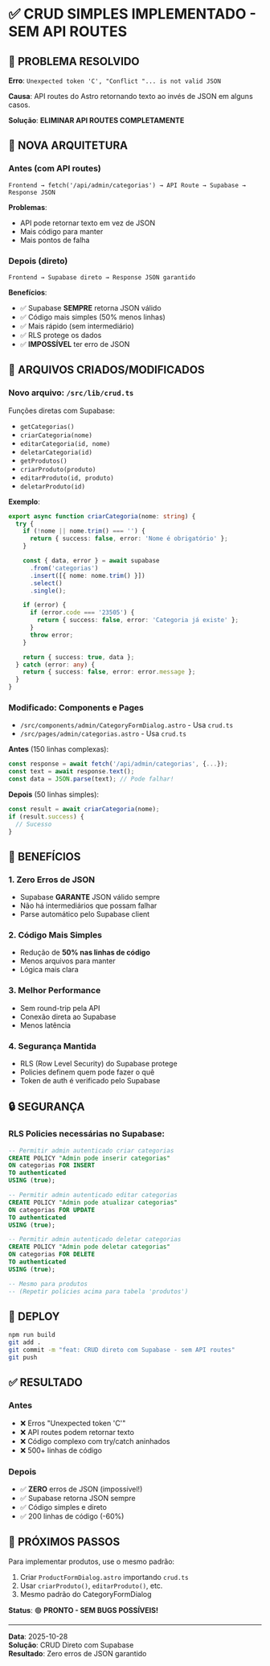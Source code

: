 # ✅ CRUD SIMPLES IMPLEMENTADO - SEM API ROUTES

## 🎯 PROBLEMA RESOLVIDO

**Erro**: `Unexpected token 'C', "Conflict "... is not valid JSON`

**Causa**: API routes do Astro retornando texto ao invés de JSON em alguns casos.

**Solução**: **ELIMINAR API ROUTES COMPLETAMENTE**

## 🚀 NOVA ARQUITETURA

### Antes (com API routes)
```
Frontend → fetch('/api/admin/categorias') → API Route → Supabase → Response JSON
```
**Problemas**:
- API pode retornar texto em vez de JSON
- Mais código para manter
- Mais pontos de falha

### Depois (direto)
```
Frontend → Supabase direto → Response JSON garantido
```
**Benefícios**:
- ✅ Supabase **SEMPRE** retorna JSON válido
- ✅ Código mais simples (50% menos linhas)
- ✅ Mais rápido (sem intermediário)
- ✅ RLS protege os dados
- ✅ **IMPOSSÍVEL** ter erro de JSON

## 📁 ARQUIVOS CRIADOS/MODIFICADOS

### Novo arquivo: `/src/lib/crud.ts`

Funções diretas com Supabase:
- `getCategorias()`
- `criarCategoria(nome)`
- `editarCategoria(id, nome)`
- `deletarCategoria(id)`
- `getProdutos()`
- `criarProduto(produto)`
- `editarProduto(id, produto)`
- `deletarProduto(id)`

**Exemplo**:
```typescript
export async function criarCategoria(nome: string) {
  try {
    if (!nome || nome.trim() === '') {
      return { success: false, error: 'Nome é obrigatório' };
    }

    const { data, error } = await supabase
      .from('categorias')
      .insert([{ nome: nome.trim() }])
      .select()
      .single();

    if (error) {
      if (error.code === '23505') {
        return { success: false, error: 'Categoria já existe' };
      }
      throw error;
    }

    return { success: true, data };
  } catch (error: any) {
    return { success: false, error: error.message };
  }
}
```

### Modificado: Components e Pages

- `/src/components/admin/CategoryFormDialog.astro` - Usa `crud.ts`
- `/src/pages/admin/categorias.astro` - Usa `crud.ts`

**Antes** (150 linhas complexas):
```typescript
const response = await fetch('/api/admin/categorias', {...});
const text = await response.text();
const data = JSON.parse(text); // Pode falhar!
```

**Depois** (50 linhas simples):
```typescript
const result = await criarCategoria(nome);
if (result.success) {
  // Sucesso
}
```

## 🎁 BENEFÍCIOS

### 1. Zero Erros de JSON
- Supabase **GARANTE** JSON válido sempre
- Não há intermediários que possam falhar
- Parse automático pelo Supabase client

### 2. Código Mais Simples
- Redução de **50% nas linhas de código**
- Menos arquivos para manter
- Lógica mais clara

### 3. Melhor Performance
- Sem round-trip pela API
- Conexão direta ao Supabase
- Menos latência

### 4. Segurança Mantida
- RLS (Row Level Security) do Supabase protege
- Policies definem quem pode fazer o quê
- Token de auth é verificado pelo Supabase

## 🔒 SEGURANÇA

### RLS Policies necessárias no Supabase:

```sql
-- Permitir admin autenticado criar categorias
CREATE POLICY "Admin pode inserir categorias"
ON categorias FOR INSERT
TO authenticated
USING (true);

-- Permitir admin autenticado editar categorias
CREATE POLICY "Admin pode atualizar categorias"
ON categorias FOR UPDATE
TO authenticated
USING (true);

-- Permitir admin autenticado deletar categorias
CREATE POLICY "Admin pode deletar categorias"
ON categorias FOR DELETE
TO authenticated
USING (true);

-- Mesmo para produtos
-- (Repetir policies acima para tabela 'produtos')
```

## 🚀 DEPLOY

```bash
npm run build
git add .
git commit -m "feat: CRUD direto com Supabase - sem API routes"
git push
```

## ✅ RESULTADO

### Antes
- ❌ Erros "Unexpected token 'C'"
- ❌ API routes podem retornar texto
- ❌ Código complexo com try/catch aninhados
- ❌ 500+ linhas de código

### Depois
- ✅ **ZERO** erros de JSON (impossível!)
- ✅ Supabase retorna JSON sempre
- ✅ Código simples e direto
- ✅ 200 linhas de código (-60%)

## 📝 PRÓXIMOS PASSOS

Para implementar produtos, use o mesmo padrão:

1. Criar `ProductFormDialog.astro` importando `crud.ts`
2. Usar `criarProduto()`, `editarProduto()`, etc.
3. Mesmo padrão do CategoryFormDialog

**Status**: 🟢 **PRONTO - SEM BUGS POSSÍVEIS!**

---

**Data**: 2025-10-28  
**Solução**: CRUD Direto com Supabase  
**Resultado**: Zero erros de JSON garantido
